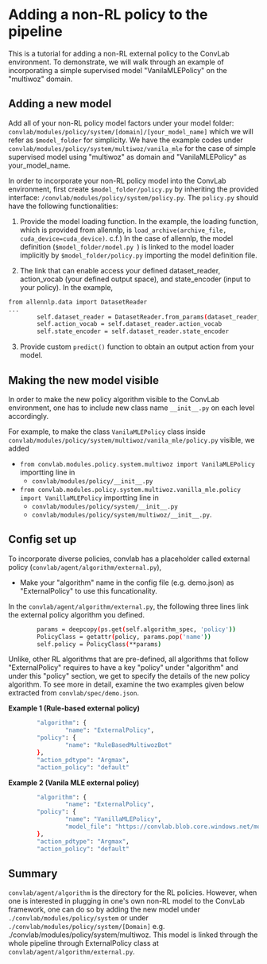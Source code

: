 # Adding a non-RL policy to the pipeline

This is a tutorial for adding a non-RL external policy to the ConvLab environment. To demonstrate, we will walk through an example of incorporating a simple supervised model "VanilaMLEPolicy" on the "multiwoz" domain.

## Adding a new model

Add all of your non-RL policy model factors under your model folder: ```convlab/modules/policy/system/[domain]/[your_model_name]``` which we will refer as ```$model_folder``` for simplicity. We have the example codes under ```convlab/modules/policy/system/multiwoz/vanila_mle``` for the case of simple supervised model using "multiwoz" as domain and "VanilaMLEPolicy" as your_model_name.
<!-- ```./convlab/modules/policy/system/[your_model_name]``` or  -->

In order to incorporate your non-RL policy model into the ConvLab environment, first create ```$model_folder/policy.py``` by inheriting the provided interface: ```/convlab/modules/policy/system/policy.py```. 
The ```policy.py``` should have the following functionalities:

1. Provide the model loading function. In the example, the loading function, which is provided from allennlp, is ```load_archive(archive_file, cuda_device=cuda_device)```. c.f.) In the case of allennlp, the model definition (```$model_folder/model.py ```) is linked to the model loader implicitly by ```$model_folder/policy.py``` importing the model definition file. 
<!-- In this tutorial, the link between model definition and loader is not visible due to allennlp implementation-->

2. The link that can enable access your defined dataset_reader, action_vocab (your defined output space), and state_encoder (input to your policy). In the example, 
```bash
from allennlp.data import DatasetReader
...
        self.dataset_reader = DatasetReader.from_params(dataset_reader_params)
        self.action_vocab = self.dataset_reader.action_vocab 
        self.state_encoder = self.dataset_reader.state_encoder
``` 
3. Provide custom ```predict()``` function to obtain an output action from your model.

## Making the new model visible

In order to make the new policy algorithm visible to the ConvLab environment, one has to include new class name ```__init__.py``` on each level accordingly.

For example, to make the class ```VanilaMLEPolicy``` class inside ```convlab/modules/policy/system/multiwoz/vanila_mle/policy.py``` visible, we added
* ```from convlab.modules.policy.system.multiwoz import VanilaMLEPolicy``` importting line in
  * ```convlab/modules/policy/__init__.py``` 
* ```from convlab.modules.policy.system.multiwoz.vanilla_mle.policy import VanillaMLEPolicy``` importting line in
  * ```convlab/modules/policy/system/__init__.py``` 
  * ```convlab/modules/policy/system/multiwoz/__init__.py```.

## Config set up
To incorporate diverse policies, convlab has a placeholder called external policy (```convlab/agent/algorithm/external.py```), 
* Make your "algorithm" name in the config file (e.g. demo.json) as "ExternalPolicy" to use this funcationality. 

In the ```convlab/agent/algorithm/external.py```, the following three lines link the external policy algorithm you defined.
```bash
        params = deepcopy(ps.get(self.algorithm_spec, 'policy'))
        PolicyClass = getattr(policy, params.pop('name'))
        self.policy = PolicyClass(**params)
```
Unlike, other RL algorithms that are pre-defined, all algorithms that follow "ExternalPolicy" requires to have a key "policy" under "algorithm" and under this "policy" section, we get to specify the details of the new policy algorithm. To see more in detail, examine the two examples given below extracted from ```convlab/spec/demo.json```.

**Example 1 (Rule-based external policy)**
```bash
        "algorithm": {
                "name": "ExternalPolicy",
        "policy": {
                "name": "RuleBasedMultiwozBot"
        },
        "action_pdtype": "Argmax",
        "action_policy": "default"
```
**Example 2 (Vanila MLE external policy)**
```bash
        "algorithm": {
                "name": "ExternalPolicy",
        "policy": {
                "name": "VanillaMLEPolicy",
                "model_file": "https://convlab.blob.core.windows.net/models/vmle.tar.gz"
        },
        "action_pdtype": "Argmax",
        "action_policy": "default"
```


## Summary

 ```convlab/agent/algorithm``` is the directory for the RL policies. However, when one is interested in plugging in one's own non-RL model to the ConvLab framework, one can do so by adding the new model under  ```./convlab/modules/policy/system``` or under ```./convlab/modules/policy/system/[Domain]``` e.g. ./convlab/modules/policy/system/multiwoz. This model is linked through the whole pipeline through ExternalPolicy class at ```convlab/agent/algorithm/external.py```.



